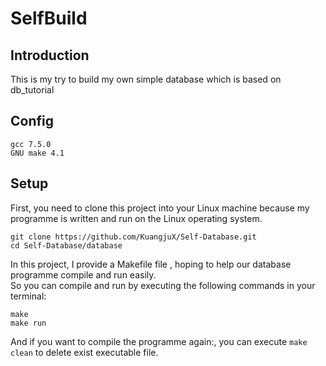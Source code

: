 # SelfBuild
## Introduction
This is my try to build my own simple database which is based on db_tutorial
## Config
```
gcc 7.5.0
GNU make 4.1
```
## Setup
First, you need to clone this project into your Linux machine because my programme is written and run on the Linux operating system.
```
git clone https://github.com/KuangjuX/Self-Database.git
cd Self-Database/database
```
In this project, I provide a Makefile file , hoping to help our database programme compile and run easily. \
So you can compile and run by executing the following commands in your terminal:
```
make
make run
```
And if you want to compile the programme again:, you can execute `make clean` to delete exist executable file.
